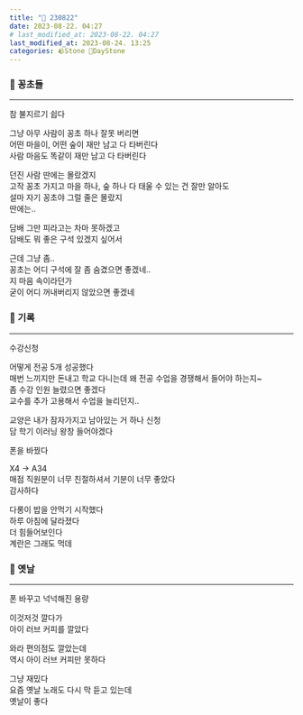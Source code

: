 ```yaml
---
title: "🌱 230822"
date: 2023-08-22. 04:27
# last_modified_at: 2023-08-22. 04:27
last_modified_at: 2023-08-24. 13:25
categories: 🪨Stone 🌱DayStone
---
```


### 🗿 꽁초들

---

참 불지르기 쉽다  

그냥 아무 사람이 꽁초 하나 잘못 버리면  
어떤 마을이, 어떤 숲이 재만 남고 다 타버린다  
사람 마음도 똑같이 재만 남고 다 타버린다  

던진 사람 딴에는 몰랐겠지  
고작 꽁초 가지고 마을 하나, 숲 하나 다 태울 수 있는 건 잘만 알아도  
설마 자기 꽁초야 그럴 줄은 몰랐지  
딴에는..  

담배 그만 피라고는 차마 못하겠고  
담배도 뭐 좋은 구석 있겠지 싶어서  

근데 그냥 좀..  
꽁초는 어디 구석에 잘 좀 숨겼으면 좋겠네..  
지 마음 속이라던가  
굳이 어디 꺼내버리지 않았으면 좋겠네  

### 🗿 기록

---

수강신청  

어떻게 전공 5개 성공했다  
매번 느끼지만 돈내고 학교 다니는데 왜 전공 수업을 경쟁해서 들어야 하는지~  
좀 수강 인원 늘렸으면 좋겠다  
교수를 추가 고용해서 수업을 늘리던지..  

교양은 내가 잠자가지고 남아있는 거 하나 신청  
담 학기 이러닝 왕창 들어야겠다  

폰을 바꿨다  

X4 -> A34  
매점 직원분이 너무 친절하셔서 기분이 너무 좋았다  
감사하다  

다롱이 밥을 안먹기 시작했다  
하루 아침에 달라졌다  
더 힘들어보인다  
계란은 그래도 먹데  

### 🗿 옛날

---

폰 바꾸고 넉넉해진 용량  

이것저것 깔다가  
아이 러브 커피를 깔았다  

와라 편의점도 깔았는데  
역시 아이 러브 커피만 못하다  

그냥 재밌다  
요즘 옛날 노래도 다시 막 듣고 있는데  
옛날이 좋다  
